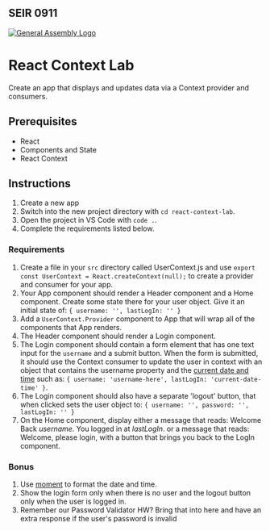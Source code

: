 ## SEIR 0911

[![General Assembly Logo](https://camo.githubusercontent.com/1a91b05b8f4d44b5bbfb83abac2b0996d8e26c92/687474703a2f2f692e696d6775722e636f6d2f6b6538555354712e706e67)](https://generalassemb.ly/education/web-development-immersive)

# React Context Lab

Create an app that displays and updates data via a Context provider and consumers.

## Prerequisites

- React
- Components and State
- React Context

## Instructions

1. Create a new app
1. Switch into the new project directory with `cd react-context-lab`.
1. Open the project in VS Code with `code .`.
1. Complete the requirements listed below.

### Requirements

1. Create a file in your `src` directory called UserContext.js and use `export const UserContext = React.createContext(null);` to create a provider and consumer for your app.
1. Your App component should render a Header component and a Home component. Create some state there for your user object. Give it an initial state of: `{ username: '', lastLogIn: '' }`
1. Add a `UserContext.Provider` component to App that will wrap all of the components that App renders.
1. The Header component should render a Login component.
1. The Login component should contain a form element that has one text input for the `username` and a submit button. When the form is submitted, it should use the Context consumer to update the user in context with an object that contains the username property and the [current date and time](https://developer.mozilla.org/en-US/docs/Web/JavaScript/Reference/Global_Objects/Date) such as: `{ username: 'username-here', lastLogIn: 'current-date-time' }`.
1. The Login component should also have a separate 'logout' button, that when clicked sets the user object to: `{ username: '', password: '', lastLogIn: '' }`
1. On the Home component, display either a message that reads: Welcome Back _username_. You logged in at _lastLogIn_. or a message that reads: Welcome, please login, with a button that brings you back to the LogIn component.

### Bonus

1. Use [moment](https://momentjs.com/) to format the date and time.
1. Show the login form only when there is no user and the logout button only when the user is logged in.
1. Remember our Password Validator HW? Bring that into here and have an extra response if the user's password is invalid
